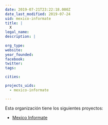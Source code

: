 ```yaml
---
date: 2019-07-21T23:22:18.000Z
date_last_modified: 2019-07-24
uid: mexico-informate
title: |
  X
legal_name: 
description: |
  
org_type: 
website: 
year_founded: 
facebook: 
twitter: 
tags:

cities: 

projects_uids:
  - mexico-informate

---
```


Esta organización tiene los siguientes proyectos:

- [Mexico Informate](/proyectos/mexico-informate)
